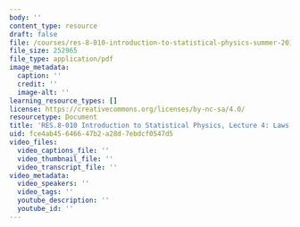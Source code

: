 ```yaml
---
body: ''
content_type: resource
draft: false
file: /courses/res-8-010-introduction-to-statistical-physics-summer-2018/mitres_8_010su18_lec4.pdf
file_size: 252965
file_type: application/pdf
image_metadata:
  caption: ''
  credit: ''
  image-alt: ''
learning_resource_types: []
license: https://creativecommons.org/licenses/by-nc-sa/4.0/
resourcetype: Document
title: 'RES.8-010 Introduction to Statistical Physics, Lecture 4: Laws of Thermodynamics'
uid: fce4ab45-6466-47b2-a28d-7ebdcf0547d5
video_files:
  video_captions_file: ''
  video_thumbnail_file: ''
  video_transcript_file: ''
video_metadata:
  video_speakers: ''
  video_tags: ''
  youtube_description: ''
  youtube_id: ''
---
```

